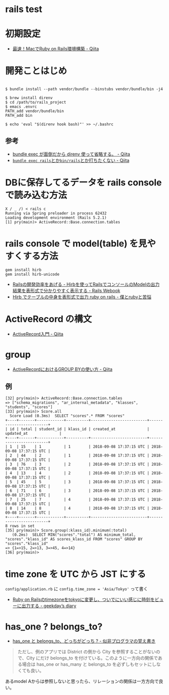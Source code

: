 # rails test

# 初期設定
* [最速！MacでRuby on Rails環境構築 - Qiita](https://qiita.com/narikei/items/cd029911597cdc71c516)


# 開発ことはじめ

``` shell

$ bundle install --path vendor/bundle --binstubs vendor/bundle/bin -j4

$ brew install direnv
$ cd /path/to/rails_project
$ emacs .envrc
PATH_add vendor/bundle/bin
PATH_add bin

$ echo 'eval "$(direnv hook bash)"' >> ~/.bashrc
```

## 参考
* [bundle exec が面倒だから direnv 使って省略する。 - Qiita](https://qiita.com/regashia/items/c19ad84f3909274f664b)
* [`bundle exec rails`とか`bin/rails`とか打ちたくない - Qiita](https://qiita.com/mdaisuke/items/3969eb24f0c11cad7126)

# DBに保存してるデータを rails console で読み込む方法
``` shell
X / _ /) < rails c
Running via Spring preloader in process 62432
Loading development environment (Rails 5.2.1)
[1] pry(main)> ActiveRecord::Base.connection.tables
```

# rails console で model(table) を見やすくする方法
``` shell
gem install hirb
gem install hirb-unicode
```

* [Railsの開発効率をあげる - Hirbを使ってRailsでコンソールのModelの出力結果を表形式で分かりやすく表示する - Rails Webook](https://ruby-rails.hatenadiary.com/entry/20141024/1414160189#hirb-with-pry)
* [Hirb でテーブルの中身を表形式で出力 ruby on rails - 僕とrubyと苦悩](http://jewelrybox.wpblog.jp/2017/08/21/hirb-%E3%81%A7%E3%83%86%E3%83%BC%E3%83%96%E3%83%AB%E3%81%AE%E4%B8%AD%E8%BA%AB%E3%82%92%E8%A1%A8%E5%BD%A2%E5%BC%8F%E3%81%A7%E5%87%BA%E5%8A%9B-ruby-rails/)

# ActiveRecord の構文
* [ActiveRecord入門 - Qiita](https://qiita.com/tfrcm/items/80625a75959591c2b7cd)

# group
* [ActiveRecordにおけるGROUP BYの使い方 - Qiita](https://qiita.com/yuyasat/items/e26bcf0eb2c89c63db9d)

## 例

``` shell
[32] pry(main)> ActiveRecord::Base.connection.tables
=> ["schema_migrations", "ar_internal_metadata", "klasses", "students", "scores"]
[33] pry(main)> Score.all
  Score Load (0.3ms)  SELECT "scores".* FROM "scores"
+----+-------+------------+----------+-------------------------+-------------------------+
| id | total | student_id | klass_id | created_at              | updated_at              |
+----+-------+------------+----------+-------------------------+-------------------------+
| 1  | 15    | 1          | 1        | 2018-09-08 17:37:15 UTC | 2018-09-08 17:37:15 UTC |
| 2  | 44    | 2          | 1        | 2018-09-08 17:37:15 UTC | 2018-09-08 17:37:15 UTC |
| 3  | 76    | 3          | 2        | 2018-09-08 17:37:15 UTC | 2018-09-08 17:37:15 UTC |
| 4  | 13    | 4          | 2        | 2018-09-08 17:37:15 UTC | 2018-09-08 17:37:15 UTC |
| 5  | 45    | 5          | 3        | 2018-09-08 17:37:15 UTC | 2018-09-08 17:37:15 UTC |
| 6  | 71    | 6          | 3        | 2018-09-08 17:37:15 UTC | 2018-09-08 17:37:15 UTC |
| 7  | 25    | 7          | 4        | 2018-09-08 17:37:15 UTC | 2018-09-08 17:37:15 UTC |
| 8  | 14    | 8          | 4        | 2018-09-08 17:37:15 UTC | 2018-09-08 17:37:15 UTC |
+----+-------+------------+----------+-------------------------+-------------------------+
8 rows in set
[35] pry(main)> Score.group(:klass_id).minimum(:total)
   (0.2ms)  SELECT MIN("scores"."total") AS minimum_total, "scores"."klass_id" AS scores_klass_id FROM "scores" GROUP BY "scores"."klass_id"
=> {1=>15, 2=>13, 3=>45, 4=>14}
[36] pry(main)>
```

# time zone を UTC から JST にする
`config/application.rb` に `config.time_zone = 'Asia/Tokyo'` って書く

* [Ruby on Railsのtimezoneをtokyoに変更し、ついでにいい感じに時刻をビューに出力する - geekday’s diary](http://geekday.hatenablog.com/entry/2017/04/27/015440)

# has_one ? belongs_to?
* [has_one と belongs_to、どっちがどっち ? - 似非プログラマの覚え書き](http://d.hatena.ne.jp/redcat_prog/20130615/1371263591)

> ただし、例のアプリでは District の側から City を参照することがないので、City にだけ belongs_to を付けている。このように一方向の関係である場合は has_one or has_many と belongs_to を必ずしもセットにしなくても良い。

あるmodel Aからは参照しないと思ったら、リレーションの関係は一方方向で良い。
